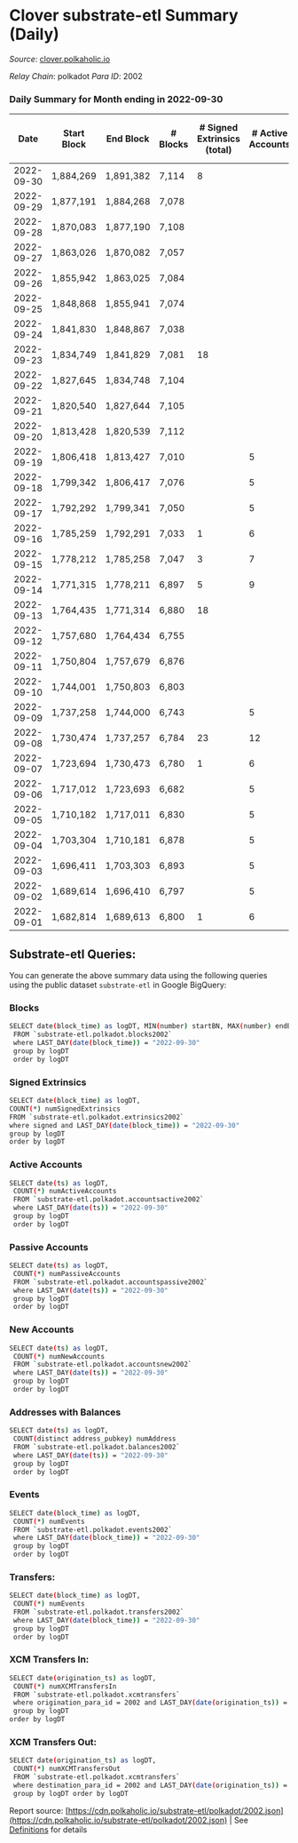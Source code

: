 # Clover substrate-etl Summary (Daily)

_Source_: [clover.polkaholic.io](https://clover.polkaholic.io)

*Relay Chain*: polkadot
*Para ID*: 2002



### Daily Summary for Month ending in 2022-09-30


| Date | Start Block | End Block | # Blocks | # Signed Extrinsics (total) | # Active Accounts | # Passive | # New | # Addresses with Balances | # Events | # Transfers | # XCM Transfers In | # XCM Transfers Out | Issues | 
| ---- | ----------- | --------- | -------- | --------------------------- | ----------------- | --------- | ----- | ------------------------- | -------- | ----------- | ------------------ | ------------------- | ------ |
| 2022-09-30 | 1,884,269 | 1,891,382 | 7,114 | 8 |  |  |  | 3,719 | 16,289 | 31 ($22,247.68) |   |   |  |
| 2022-09-29 | 1,877,191 | 1,884,268 | 7,078 |  |  |  |  |  | 16,320 | 32 ($9,365.56) |   |   |  |
| 2022-09-28 | 1,870,083 | 1,877,190 | 7,108 |  |  |  |  |  | 16,189 | 22 ($1,561.48) |   |   |  |
| 2022-09-27 | 1,863,026 | 1,870,082 | 7,057 |  |  |  |  |  | 16,230 | 17 ($3,704.72) |   |   |  |
| 2022-09-26 | 1,855,942 | 1,863,025 | 7,084 |  |  |  |  |  | 16,047 | 25 ($23,434.96) |   |   |  |
| 2022-09-25 | 1,848,868 | 1,855,941 | 7,074 |  |  |  |  |  | 15,334 | 9 ($55.12) |   |   |  |
| 2022-09-24 | 1,841,830 | 1,848,867 | 7,038 |  |  |  |  |  | 15,218 | 13 ($1,300.72) |   |   |  |
| 2022-09-23 | 1,834,749 | 1,841,829 | 7,081 | 18 |  |  |  |  | 16,150 | 19 ($3,045.05) |   |   |  |
| 2022-09-22 | 1,827,645 | 1,834,748 | 7,104 |  |  |  |  |  | 15,576 | 18 ($364.16) |   |   |  |
| 2022-09-21 | 1,820,540 | 1,827,644 | 7,105 |  |  |  |  |  | 16,003 | 10 ($1,795.78) |   |   |  |
| 2022-09-20 | 1,813,428 | 1,820,539 | 7,112 |  |  |  |  |  | 15,799 | 19 ($21,405.25) |   |   |  |
| 2022-09-19 | 1,806,418 | 1,813,427 | 7,010 |  | 5 |  |  | 3,696 | 15,600 | 20 ($2,588.53) |   |   |  |
| 2022-09-18 | 1,799,342 | 1,806,417 | 7,076 |  | 5 |  |  | 3,695 | 15,484 | 16 ($11,695.34) |   |   |  |
| 2022-09-17 | 1,792,292 | 1,799,341 | 7,050 |  | 5 |  |  | 3,694 | 15,158 | 17 ($2,943.31) |   |   |  |
| 2022-09-16 | 1,785,259 | 1,792,291 | 7,033 | 1 | 6 |  |  | 3,693 | 15,377 | 23 ($21,561.17) |   |   |  |
| 2022-09-15 | 1,778,212 | 1,785,258 | 7,047 | 3 | 7 |  |  | 3,691 | 16,368 | 93 ($27,172.43) | 2 ($0.68) | 2 ($2.81) |  |
| 2022-09-14 | 1,771,315 | 1,778,211 | 6,897 | 5 | 9 |  |  | 3,678 | 15,201 | 23 ($1,082.83) |   | 3  |  |
| 2022-09-13 | 1,764,435 | 1,771,314 | 6,880 | 18 |  |  |  | 3,673 | 16,145 | 63 ($8,192.17) |   |   |  |
| 2022-09-12 | 1,757,680 | 1,764,434 | 6,755 |  |  |  |  |  | 15,510 | 32 ($8,147.54) |   |   |  |
| 2022-09-11 | 1,750,804 | 1,757,679 | 6,876 |  |  |  |  |  | 15,157 | 20 ($5,481.08) |   |   |  |
| 2022-09-10 | 1,744,001 | 1,750,803 | 6,803 |  |  |  |  |  | 14,974 | 13 ($19,144.97) |   |   |  |
| 2022-09-09 | 1,737,258 | 1,744,000 | 6,743 |  | 5 |  |  | 3,668 | 15,299 | 40 ($7,861.47) |   |   |  |
| 2022-09-08 | 1,730,474 | 1,737,257 | 6,784 | 23 | 12 |  |  | 3,667 | 15,090 | 19 ($1,591.33) |   |   |  |
| 2022-09-07 | 1,723,694 | 1,730,473 | 6,780 | 1 | 6 |  |  | 3,667 | 15,009 | 23 ($13,324.37) |   |   |  |
| 2022-09-06 | 1,717,012 | 1,723,693 | 6,682 |  | 5 |  |  | 3,666 | 15,587 | 41 ($10,456.89) |   |   |  |
| 2022-09-05 | 1,710,182 | 1,717,011 | 6,830 |  | 5 |  |  | 3,656 | 15,224 | 36 ($4,941.81) |   |   |  |
| 2022-09-04 | 1,703,304 | 1,710,181 | 6,878 |  | 5 |  |  | 3,652 | 15,966 | 53 ($17,254.44) |   |   |  |
| 2022-09-03 | 1,696,411 | 1,703,303 | 6,893 |  | 5 |  |  | 3,651 | 15,175 | 26 ($6,234.17) |   |   |  |
| 2022-09-02 | 1,689,614 | 1,696,410 | 6,797 |  | 5 |  |  | 3,651 | 15,221 | 17 ($6,472.70) |   |   |  |
| 2022-09-01 | 1,682,814 | 1,689,613 | 6,800 | 1 | 6 |  |  | 3,651 | 15,229 | 20 ($7,133.86) |   |   |  |

## Substrate-etl Queries:
You can generate the above summary data using the following queries using the public dataset `substrate-etl` in Google BigQuery:

### Blocks
```bash
SELECT date(block_time) as logDT, MIN(number) startBN, MAX(number) endBN, COUNT(*) numBlocks 
 FROM `substrate-etl.polkadot.blocks2002`  
 where LAST_DAY(date(block_time)) = "2022-09-30" 
 group by logDT 
 order by logDT
```

### Signed Extrinsics
```bash
SELECT date(block_time) as logDT, 
COUNT(*) numSignedExtrinsics 
FROM `substrate-etl.polkadot.extrinsics2002`  
where signed and LAST_DAY(date(block_time)) = "2022-09-30" 
group by logDT 
order by logDT
```

### Active Accounts
```bash
SELECT date(ts) as logDT, 
 COUNT(*) numActiveAccounts 
 FROM `substrate-etl.polkadot.accountsactive2002` 
 where LAST_DAY(date(ts)) = "2022-09-30" 
 group by logDT 
 order by logDT
```

### Passive Accounts
```bash
SELECT date(ts) as logDT, 
 COUNT(*) numPassiveAccounts 
 FROM `substrate-etl.polkadot.accountspassive2002` 
 where LAST_DAY(date(ts)) = "2022-09-30" 
 group by logDT 
 order by logDT
```

### New Accounts
```bash
SELECT date(ts) as logDT, 
 COUNT(*) numNewAccounts 
 FROM `substrate-etl.polkadot.accountsnew2002` 
 where LAST_DAY(date(ts)) = "2022-09-30" 
 group by logDT
 order by logDT
```

### Addresses with Balances
```bash
SELECT date(ts) as logDT,
 COUNT(distinct address_pubkey) numAddress 
 FROM `substrate-etl.polkadot.balances2002` 
 where LAST_DAY(date(ts)) = "2022-09-30" 
 group by logDT 
 order by logDT
```

### Events
```bash
SELECT date(block_time) as logDT, 
 COUNT(*) numEvents 
 FROM `substrate-etl.polkadot.events2002` 
 where LAST_DAY(date(block_time)) = "2022-09-30" 
 group by logDT 
 order by logDT
```

### Transfers:
```bash
SELECT date(block_time) as logDT, 
 COUNT(*) numEvents 
 FROM `substrate-etl.polkadot.transfers2002` 
 where LAST_DAY(date(block_time)) = "2022-09-30" 
 group by logDT 
 order by logDT
```

### XCM Transfers In:
```bash
SELECT date(origination_ts) as logDT, 
 COUNT(*) numXCMTransfersIn 
 FROM `substrate-etl.polkadot.xcmtransfers` 
 where origination_para_id = 2002 and LAST_DAY(date(origination_ts)) = "2022-09-30" 
 group by logDT 
order by logDT
```

### XCM Transfers Out:
```bash
SELECT date(origination_ts) as logDT, 
 COUNT(*) numXCMTransfersOut 
 FROM `substrate-etl.polkadot.xcmtransfers` 
 where destination_para_id = 2002 and LAST_DAY(date(origination_ts)) = "2022-09-30" 
 group by logDT order by logDT
```


Report source: [https://cdn.polkaholic.io/substrate-etl/polkadot/2002.json](https://cdn.polkaholic.io/substrate-etl/polkadot/2002.json) | See [Definitions](/DEFINITIONS.md) for details
